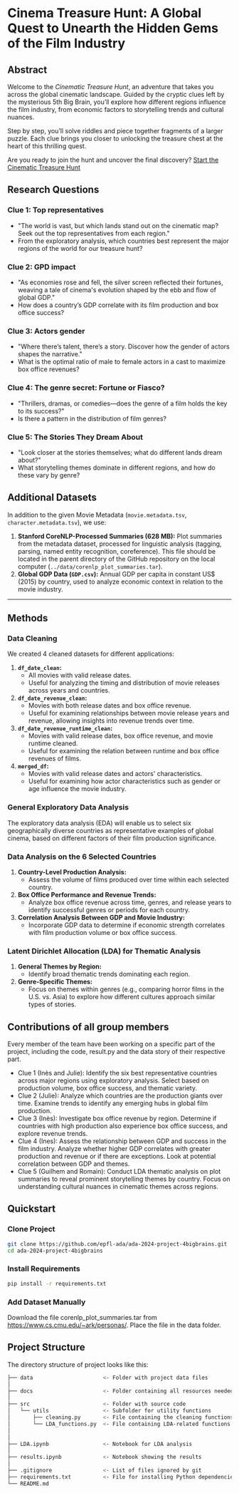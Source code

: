 # Cinema Treasure Hunt: A Global Quest to Unearth the Hidden Gems of the Film Industry

## Abstract
Welcome to the *Cinematic Treasure Hunt*, an adventure that takes you across the global cinematic landscape. Guided by the cryptic clues left by the mysterious 5th Big Brain, you’ll explore how different regions influence the film industry, from economic factors to storytelling trends and cultural nuances. 

Step by step, you’ll solve riddles and piece together fragments of a larger puzzle. Each clue brings you closer to unlocking the treasure chest at the heart of this thrilling quest. 

Are you ready to join the hunt and uncover the final discovery? 
[Start the Cinematic Treasure Hunt](https://epfl-ada.github.io/ada-2024-project-4bigbrains/)
## Research Questions

### Clue 1: Top representatives
- "The world is vast, but which lands stand out on the cinematic map? Seek out the top representatives from each region."
- From the exploratory analysis, which countries best represent the major regions of the world for our treasure hunt?

### Clue 2: GPD impact
- "As economies rose and fell, the silver screen reflected their fortunes, weaving a tale of cinema's evolution shaped by the ebb and flow of global GDP."
- How does a country’s GDP correlate with its film production and box office success?

### Clue 3: Actors gender
- "Where there’s talent, there’s a story. Discover how the gender of actors shapes the narrative."
- What is the optimal ratio of male to female actors in a cast to maximize box office revenues?

### Clue 4: The genre secret: Fortune or Fiasco?
- "Thrillers, dramas, or comedies—does the genre of a film holds the key to its success?"
- Is there a pattern in the distribution of film genres?

### Clue 5: The Stories They Dream About
- "Look closer at the stories themselves; what do different lands dream about?"
- What storytelling themes dominate in different regions, and how do these vary by genre?


## Additional Datasets
In addition to the given Movie Metadata (`movie.metadata.tsv`, `character.metadata.tsv`), we use:
1. **Stanford CoreNLP-Processed Summaries (628 MB):** Plot summaries from the metadata dataset, processed for linguistic analysis (tagging, parsing, named entity recognition, coreference). This file should be located in the parent directory of the GitHub repository on the local computer (`../data/corenlp_plot_summaries.tar`).
2. **Global GDP Data (`GDP.csv`):** Annual GDP per capita in constant US$ (2015) by country, used to analyze economic context in relation to the movie industry.

---

## Methods

### Data Cleaning
We created 4 cleaned datasets for different applications:
1. **`df_date_clean`:**
   - All movies with valid release dates.
   - Useful for analyzing the timing and distribution of movie releases across years and countries.
2. **`df_date_revenue_clean`:**
   - Movies with both release dates and box office revenue.
   - Useful for examining relationships between movie release years and revenue, allowing insights into revenue trends over time.
3. **`df_date_revenue_runtime_clean`:**
   - Movies with valid release dates, box office revenue, and movie runtime cleaned.
   - Useful for examining the relation between runtime and box office revenues of films.
4. **`merged_df`:**
   - Movies with valid release dates and actors' characteristics.
   - Useful for examining how actor characteristics such as gender or age influence the movie industry.

### General Exploratory Data Analysis
The exploratory data analysis (EDA) will enable us to select six geographically diverse countries as representative examples of global cinema, based on different factors of their film production significance.

### Data Analysis on the 6 Selected Countries
1. **Country-Level Production Analysis:**
   - Assess the volume of films produced over time within each selected country.
2. **Box Office Performance and Revenue Trends:**
   - Analyze box office revenue across time, genres, and release years to identify successful genres or periods for each country.
3. **Correlation Analysis Between GDP and Movie Industry:**
   - Incorporate GDP data to determine if economic strength correlates with film production volume or box office success.

### Latent Dirichlet Allocation (LDA) for Thematic Analysis
1. **General Themes by Region:**
   - Identify broad thematic trends dominating each region.
2. **Genre-Specific Themes:**
   - Focus on themes within genres (e.g., comparing horror films in the U.S. vs. Asia) to explore how different cultures approach similar types of stories.

## Contributions of all group members
Every member of the team have been working on a specific part of the project, including the code, result.py and the data story of their respective part.
- Clue 1 (Inès and Julie): Identify the six best representative countries across major regions using exploratory analysis. Select based on production volume, box office success, and thematic variety.
- Clue 2 (Julie): Analyze which countries are the production giants over time. Examine trends to identify any emerging hubs in global film production.
- Clue 3 (Inès): Investigate box office revenue by region. Determine if countries with high production also experience box office success, and explore revenue trends.
- Clue 4 (Ines): Assess the relationship between GDP and success in the film industry. Analyze whether higher GDP correlates with greater production and revenue or if there are exceptions. Look at potential correlation between GDP and themes.
- Clue 5 (Guilhem and Romain): Conduct LDA thematic analysis on plot summaries to reveal prominent storytelling themes by country. Focus on understanding cultural nuances in cinematic themes across regions.

## Quickstart

### Clone Project
```bash
git clone https://github.com/epfl-ada/ada-2024-project-4bigbrains.git
cd ada-2024-project-4bigbrains
```

### Install Requirements
```bash
pip install -r requirements.txt
```

### Add Dataset Manually
Download the file corenlp_plot_summaries.tar from https://www.cs.cmu.edu/~ark/personas/.
Place the file in the data folder.

## Project Structure
The directory structure of project looks like this:

```bash
├── data                      <- Folder with project data files
│
├── docs                      <- Folder containing all resources needed for the website creation
│ 
├── src                       <- Folder with source code
│   └── utils                 <- Subfolder for utility functions
│       ├── cleaning.py       <- File containing the cleaning functions
│       └── LDA_functions.py  <- File containing LDA-related functions
│
│
├── LDA.ipynb                 <- Notebook for LDA analysis
│
├── results.ipynb             <- Notebook showing the results
│
├── .gitignore                <- List of files ignored by git
├── requirements.txt          <- File for installing Python dependencies
└── README.md
```
